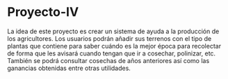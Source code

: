 # Proyecto-IV
La idea de este proyecto es crear un sistema de ayuda a la producción de los agricultores. Los usuarios podrán añadir sus terrenos con el tipo de plantas que contiene para saber cuándo es la mejor época para recolectar de forma que les avisará cuando tengan que ir a cosechar, polinizar, etc. También se podrá consultar cosechas de años anteriores así como las ganancias obtenidas entre otras utilidades.